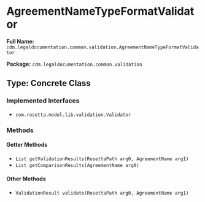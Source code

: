 # AgreementNameTypeFormatValidator

**Full Name:** `cdm.legaldocumentation.common.validation.AgreementNameTypeFormatValidator`

**Package:** `cdm.legaldocumentation.common.validation`

## Type: Concrete Class

### Implemented Interfaces

- `com.rosetta.model.lib.validation.Validator`

### Methods

#### Getter Methods

- `List getValidationResults(RosettaPath arg0, AgreementName arg1)`
- `List getComparisonResults(AgreementName arg0)`

#### Other Methods

- `ValidationResult validate(RosettaPath arg0, AgreementName arg1)`

